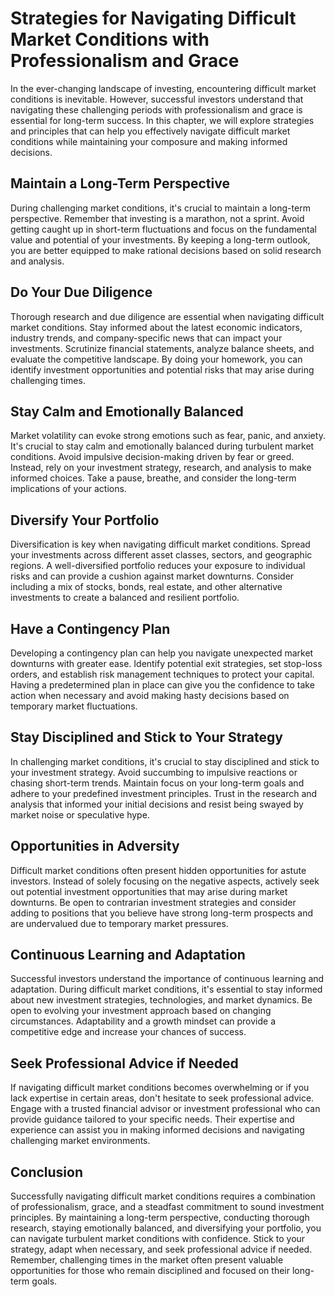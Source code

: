 Strategies for Navigating Difficult Market Conditions with Professionalism and Grace
=============================================================================================

In the ever-changing landscape of investing, encountering difficult market conditions is inevitable. However, successful investors understand that navigating these challenging periods with professionalism and grace is essential for long-term success. In this chapter, we will explore strategies and principles that can help you effectively navigate difficult market conditions while maintaining your composure and making informed decisions.

**Maintain a Long-Term Perspective**
------------------------------------

During challenging market conditions, it's crucial to maintain a long-term perspective. Remember that investing is a marathon, not a sprint. Avoid getting caught up in short-term fluctuations and focus on the fundamental value and potential of your investments. By keeping a long-term outlook, you are better equipped to make rational decisions based on solid research and analysis.

**Do Your Due Diligence**
-------------------------

Thorough research and due diligence are essential when navigating difficult market conditions. Stay informed about the latest economic indicators, industry trends, and company-specific news that can impact your investments. Scrutinize financial statements, analyze balance sheets, and evaluate the competitive landscape. By doing your homework, you can identify investment opportunities and potential risks that may arise during challenging times.

**Stay Calm and Emotionally Balanced**
--------------------------------------

Market volatility can evoke strong emotions such as fear, panic, and anxiety. It's crucial to stay calm and emotionally balanced during turbulent market conditions. Avoid impulsive decision-making driven by fear or greed. Instead, rely on your investment strategy, research, and analysis to make informed choices. Take a pause, breathe, and consider the long-term implications of your actions.

**Diversify Your Portfolio**
----------------------------

Diversification is key when navigating difficult market conditions. Spread your investments across different asset classes, sectors, and geographic regions. A well-diversified portfolio reduces your exposure to individual risks and can provide a cushion against market downturns. Consider including a mix of stocks, bonds, real estate, and other alternative investments to create a balanced and resilient portfolio.

**Have a Contingency Plan**
---------------------------

Developing a contingency plan can help you navigate unexpected market downturns with greater ease. Identify potential exit strategies, set stop-loss orders, and establish risk management techniques to protect your capital. Having a predetermined plan in place can give you the confidence to take action when necessary and avoid making hasty decisions based on temporary market fluctuations.

**Stay Disciplined and Stick to Your Strategy**
-----------------------------------------------

In challenging market conditions, it's crucial to stay disciplined and stick to your investment strategy. Avoid succumbing to impulsive reactions or chasing short-term trends. Maintain focus on your long-term goals and adhere to your predefined investment principles. Trust in the research and analysis that informed your initial decisions and resist being swayed by market noise or speculative hype.

**Opportunities in Adversity**
------------------------------

Difficult market conditions often present hidden opportunities for astute investors. Instead of solely focusing on the negative aspects, actively seek out potential investment opportunities that may arise during market downturns. Be open to contrarian investment strategies and consider adding to positions that you believe have strong long-term prospects and are undervalued due to temporary market pressures.

**Continuous Learning and Adaptation**
--------------------------------------

Successful investors understand the importance of continuous learning and adaptation. During difficult market conditions, it's essential to stay informed about new investment strategies, technologies, and market dynamics. Be open to evolving your investment approach based on changing circumstances. Adaptability and a growth mindset can provide a competitive edge and increase your chances of success.

**Seek Professional Advice if Needed**
--------------------------------------

If navigating difficult market conditions becomes overwhelming or if you lack expertise in certain areas, don't hesitate to seek professional advice. Engage with a trusted financial advisor or investment professional who can provide guidance tailored to your specific needs. Their expertise and experience can assist you in making informed decisions and navigating challenging market environments.

**Conclusion**
--------------

Successfully navigating difficult market conditions requires a combination of professionalism, grace, and a steadfast commitment to sound investment principles. By maintaining a long-term perspective, conducting thorough research, staying emotionally balanced, and diversifying your portfolio, you can navigate turbulent market conditions with confidence. Stick to your strategy, adapt when necessary, and seek professional advice if needed. Remember, challenging times in the market often present valuable opportunities for those who remain disciplined and focused on their long-term goals.
